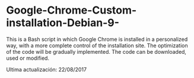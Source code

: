 # Google-Chrome-Custom-installation-Debian-9-
This is a Bash script in which Google Chrome is installed in a personalized way, with a more complete control of the installation site. The optimization of the code will be gradually implemented. The code can be downloaded, used or modified.

Ultima actualización: 22/08/2017
